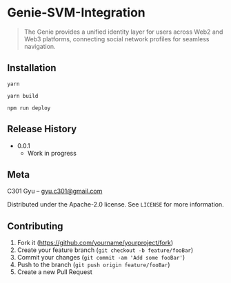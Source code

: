 # Genie-SVM-Integration
> The Genie provides a unified identity layer for users
 across Web2 and Web3 platforms, connecting social network profiles for seamless navigation.


## Installation

```
yarn

yarn build

npm run deploy
```

## Release History

* 0.0.1
    * Work in progress

## Meta

 C301 Gyu – gyu.c301@gmail.com

Distributed under the Apache-2.0 license. See ``LICENSE`` for more information.


## Contributing

1. Fork it (<https://github.com/yourname/yourproject/fork>)
2. Create your feature branch (`git checkout -b feature/fooBar`)
3. Commit your changes (`git commit -am 'Add some fooBar'`)
4. Push to the branch (`git push origin feature/fooBar`)
5. Create a new Pull Request
